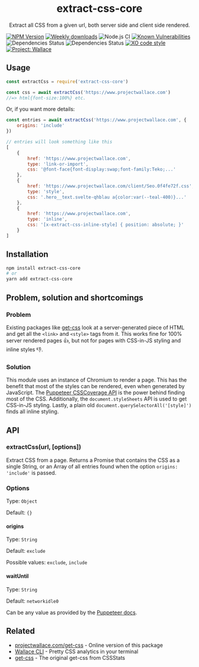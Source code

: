 <div align="center">
	<h1>extract-css-core</h1>
	<p>Extract all CSS from a given url, both server side and client side rendered.</p>
</div>

[![NPM Version](https://img.shields.io/npm/v/extract-css-core.svg)](https://www.npmjs.com/package/extract-css-core)
[![Weekly downloads](https://img.shields.io/npm/dw/extract-css-core.svg)](https://www.npmjs.com/package/extract-css-core)
![Node.js CI](https://github.com/bartveneman/extract-css-core/workflows/Node.js%20CI/badge.svg)
[![Known Vulnerabilities](https://snyk.io/test/github/bartveneman/extract-css-core/badge.svg)](https://snyk.io/test/github/bartveneman/extract-css-core)
![Dependencies Status](https://img.shields.io/david/bartveneman/extract-css-core.svg)
![Dependencies Status](https://img.shields.io/david/dev/bartveneman/extract-css-core.svg)
[![XO code style](https://img.shields.io/badge/code_style-XO-5ed9c7.svg)](https://github.com/sindresorhus/xo)
[![Project: Wallace](https://img.shields.io/badge/Project-Wallace-29c87d.svg)](https://www.projectwallace.com/oss)

## Usage

```js
const extractCss = require('extract-css-core')

const css = await extractCss('https://www.projectwallace.com')
//=> html{font-size:100%} etc.
```

Or, if you want more details:

```js
const entries = await extractCss('https://www.projectwallace.com', {
	origins: 'include'
})

// entries will look something like this
[
	{
		href: 'https://www.projectwallace.com',
		type: 'link-or-import',
		css: '@font-face{font-display:swap;font-family:Teko;...'
	},
	{
		href: 'https://www.projectwallace.com/client/Seo.0f4fe72f.css',
		type: 'style',
		css: '.hero__text.svelte-qhblau a{color:var(--teal-400)}...'
	},
	{
		href: 'https://www.projectwallace.com',
		type: 'inline',
		css: '[x-extract-css-inline-style] { position: absolute; }'
	}
]
```

## Installation

```sh
npm install extract-css-core
# or
yarn add extract-css-core
```

## Problem, solution and shortcomings

### Problem

Existing packages like
[get-css](https://github.com/cssstats/cssstats/tree/master/packages/get-css)
look at a server-generated piece of HTML and get all the `<link>` and `<style>`
tags from it. This works fine for 100% server rendered pages 👍, but not for pages with
CSS-in-JS styling and inline styles 👎.

### Solution

This module uses an instance of Chromium to render a page. This has the benefit
that most of the styles can be rendered, even when generated by JavaScript. The
[Puppeteer CSSCoverage API](https://github.com/GoogleChrome/puppeteer/blob/master/docs/api.md#coveragestartcsscoverageoptions)
is the power behind finding most of the CSS. Additionally, the
`document.styleSheets` API is used to get CSS-in-JS styling. Lastly, a plain old `document.querySelectorAll('[style]')` finds all inline styling.

## API

### extractCss(url, [options])

Extract CSS from a page. Returns a Promise that contains the CSS as a single
String, or an Array of all entries found when the option `origins: 'include'` is passed.

### Options

Type: `Object`

Default: `{}`

#### origins

Type: `String`

Default: `exclude`

Possible values: `exclude`, `include`

#### waitUntil

Type: `String`

Default: `networkidle0`

Can be any value as provided by the
[Puppeteer docs](https://github.com/GoogleChrome/puppeteer/blob/master/docs/api.md#pagegotourl-options).

## Related

- [projectwallace.com/get-css](https://www.projectwallace.com/get-css) - Online version of this package
- [Wallace CLI](https://github.com/bartveneman/wallace-cli) - Pretty CSS analytics in your terminal
- [get-css](https://github.com/cssstats/cssstats/tree/master/packages/get-css) - The original get-css from CSSStats

